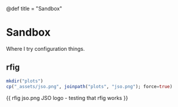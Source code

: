 @def title = "Sandbox"

# Sandbox

Where I try configuration things.

## rfig

```julia:./copy-jso.jl
mkdir("plots")
cp("_assets/jso.png", joinpath("plots", "jso.png"); force=true)
```

{{ rfig jso.png JSO logo - testing that rfig works }}